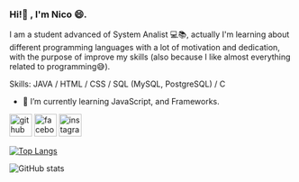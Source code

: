 ### Hi!👋 , I'm Nico 😄. 
I am a student advanced of System Analist 💻📚, actually I'm learning about different programming languages with a lot of motivation and dedication, with the purpose of improve my skills (also because I like almost everything related to programming😅).

Skills: JAVA  / HTML / CSS / SQL (MySQL, PostgreSQL) / C

- 🌱 I’m currently learning JavaScript, and Frameworks. 


[<img src='https://cdn.jsdelivr.net/npm/simple-icons@3.0.1/icons/github.svg' alt='github' height='40'>](https://github.com/NicolasBritos)  [<img src='https://cdn.jsdelivr.net/npm/simple-icons@3.0.1/icons/facebook.svg' alt='facebook' height='40'>](https://www.facebook.com/niico.britos)  [<img src='https://cdn.jsdelivr.net/npm/simple-icons@3.0.1/icons/instagram.svg' alt='instagram' height='40'>](https://www.instagram.com/nicobritoss/)  

[![Top Langs](https://github-readme-stats.vercel.app/api/top-langs/?username=NicolasBritos)](https://github.com/anuraghazra/github-readme-stats)

![GitHub stats](https://github-readme-stats.vercel.app/api?username=NicolasBritos&show_icons=true)  
